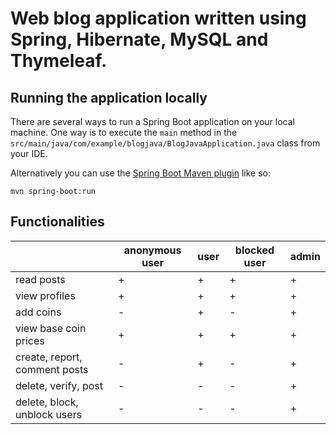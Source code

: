 # Web blog application written using Spring, Hibernate, MySQL and Thymeleaf.


## Running the application locally

There are several ways to run a Spring Boot application on your local machine. One way is to execute the `main` method in the `src/main/java/com/example/blogjava/BlogJavaApplication.java` class from your IDE.

Alternatively you can use the [Spring Boot Maven plugin](https://docs.spring.io/spring-boot/docs/current/reference/html/build-tool-plugins-maven-plugin.html) like so:

```shell
mvn spring-boot:run
```

## Functionalities

|                               | anonymous user | user | blocked user | admin |
|-------------------------------|----------------|------|--------------|-------|
| read posts                    | +              | +    | +            | +     |
| view profiles                 | +              | +    | +            | +     |
| add coins                     | -              | +    | -            | +     |
| view base coin prices         | +              | +    | +            | +     |
| create, report, comment posts | -              | +    | -            | +     |
| delete, verify, post          | -              | -    | -            | +     |
| delete, block, unblock users  | -              | -    | -            | +     |
